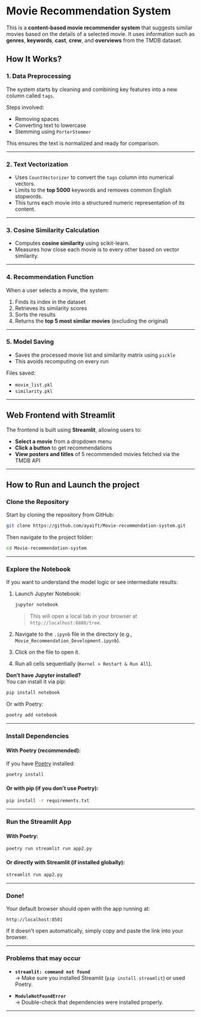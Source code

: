 # Movie Recommendation System

This is a **content-based movie recommender system** that suggests similar movies based on the details of a selected movie. It uses information such as **genres**, **keywords**, **cast**, **crew**, and **overviews** from the TMDB dataset.

##  How It Works?

###  1. Data Preprocessing
The system starts by cleaning and combining key features into a new column called `tags`.

 Steps involved:
- Removing spaces  
- Converting text to lowercase  
- Stemming using `PorterStemmer`

This ensures the text is normalized and ready for comparison.

---

### 2. Text Vectorization
- Uses `CountVectorizer` to convert the `tags` column into numerical vectors.
- Limits to the **top 5000** keywords and removes common English stopwords.
- This turns each movie into a structured numeric representation of its content.

---

###  3. Cosine Similarity Calculation
- Computes **cosine similarity** using scikit-learn.
- Measures how close each movie is to every other based on vector similarity.

---

###  4. Recommendation Function
When a user selects a movie, the system:
1. Finds its index in the dataset  
2. Retrieves its similarity scores  
3. Sorts the results  
4. Returns the **top 5 most similar movies** (excluding the original)

---

###  5. Model Saving
- Saves the processed movie list and similarity matrix using `pickle`
- This avoids recomputing on every run

 Files saved:
- `movie_list.pkl`
- `similarity.pkl`

---

##  Web Frontend with Streamlit

The frontend is built using **Streamlit**, allowing users to:
- **Select a movie** from a dropdown menu
- **Click a button** to get recommendations
- **View posters and titles** of 5 recommended movies fetched via the TMDB API

---

## How to Run and Launch the project

### Clone the Repository

Start by cloning the repository from GitHub:

```bash
git clone https://github.com/ayaift/Movie-recommendation-system.git
```

Then navigate to the project folder:

```bash
cd Movie-recommendation-system
```

---

### Explore the Notebook

If you want to understand the model logic or see intermediate results:

1. Launch Jupyter Notebook:

    ```bash
    jupyter notebook
    ```

    > This will open a local tab in your browser at `http://localhost:8888/tree`.

2. Navigate to the `.ipynb` file in the directory (e.g., `Movie_Recommendation_Development.ipynb`).

3. Click on the file to open it.

4. Run all cells sequentially (`Kernel > Restart & Run All`).

**Don't have Jupyter installed?**  
You can install it via pip:

```bash
pip install notebook
```

Or with Poetry:

```bash
poetry add notebook
```

---

### Install Dependencies

#### With Poetry (recommended):

If you have [Poetry](https://python-poetry.org/) installed:

```bash
poetry install
```

#### Or with pip (if you don’t use Poetry):

```bash
pip install -r requirements.txt
```

---

### Run the Streamlit App

#### With Poetry:

```bash
poetry run streamlit run app2.py
```

#### Or directly with Streamlit (if installed globally):

```bash
streamlit run app2.py
```

---

### Done!

Your default browser should open with the app running at:

```
http://localhost:8501
```

If it doesn't open automatically, simply copy and paste the link into your browser.

---

### Problems that may occur

- **`streamlit: command not found`**  
  → Make sure you installed Streamlit (`pip install streamlit`) or used Poetry.

- **`ModuleNotFoundError`**  
  → Double-check that dependencies were installed properly.

---

